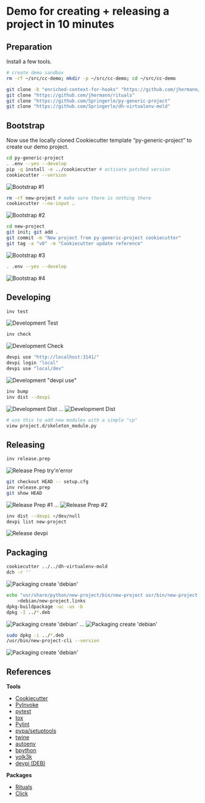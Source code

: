 # Demo for creating + releasing a project in 10 minutes

## Preparation

Install a few tools.

```sh
# create demo sandbox
rm -rf ~/src/cc-demo; mkdir -p ~/src/cc-demo; cd ~/src/cc-demo

git clone -b "enriched-context-for-hooks" "https://github.com/jhermann/cookiecutter.git"
git clone "https://github.com/jhermann/rituals"
git clone "https://github.com/Springerle/py-generic-project"
git clone "https://github.com/Springerle/dh-virtualenv-mold"
```


## Bootstrap
Now use the locally cloned Cookiecutter template “py-generic-project”
to create our demo project.

```sh
cd py-generic-project
. .env --yes --develop
pip -q install -e ../cookiecutter # activate patched version
cookiecutter --version
```

![Bootstrap #1](img/demo010.png)


```sh
rm -rf new-project # make sure there is nothing there
cookiecutter --no-input .
```

![Bootstrap #2](img/demo020.png)

```sh
cd new-project
git init; git add .
git commit -m "New project from py-generic-project cookiecutter"
git tag -a "v0" -m "Cookiecutter update reference"
```

![Bootstrap #3](img/demo030.png)

```sh
. .env --yes --develop
```

![Bootstrap #4](img/demo040.png)


## Developing

```sh
inv test
```

![Development Test](img/demo110.png)

```sh
inv check
```

![Development Check](img/demo120.png)

```sh
devpi use "http://localhost:3141/"
devpi login "local"
devpi use "local/dev"
```

![Development "devpi use"](img/demo130.png)


```sh
inv bump
inv dist --devpi
```

![Development Dist](img/demo140.png)
…
![Development Dist](img/demo141.png)


```sh
# use this to add new modules with a simple "cp"
view project.d/skeleton_module.py
```


## Releasing

```sh
inv release.prep
```

![Release Prep try'n'error](img/demo151.png)

```sh
git checkout HEAD -- setup.cfg
inv release.prep
git show HEAD
```

![Release Prep #1](img/demo152.png)
…
![Release Prep #2](img/demo153.png)


```sh
inv dist --devpi >/dev/null
devpi list new-project
```

![Release devpi](img/demo160.png)


## Packaging

```sh
cookiecutter ../../dh-virtualenv-mold
dch -r ''
```

![Packaging create 'debian'](img/demo210.png)


```sh
echo "usr/share/python/new-project/bin/new-project usr/bin/new-project-cli" \
    >debian/new-project.links
dpkg-buildpackage -uc -us -b
dpkg -I ../*.deb
```

![Packaging create 'debian'](img/demo220.png)
…
![Packaging create 'debian'](img/demo221.png)


```sh
sudo dpkg -i ../*.deb
/usr/bin/new-project-cli --version
```

![Packaging create 'debian'](img/demo230.png)


## References

**Tools**

* [Cookiecutter](http://cookiecutter.readthedocs.org/en/latest/)
* [PyInvoke](http://www.pyinvoke.org/)
* [pytest](http://pytest.org/latest/contents.html)
* [tox](https://tox.readthedocs.org/en/latest/)
* [Pylint](http://docs.pylint.org/)
* [pypa/setuptools](https://bitbucket.org/pypa/setuptools)
* [twine](https://github.com/pypa/twine#twine)
* [autoenv](https://github.com/kennethreitz/autoenv)
* [bpython](http://docs.bpython-interpreter.org/)
* [yolk3k](https://github.com/myint/yolk#yolk)
* [devpi (DEB)](https://github.com/jhermann/devpi-enterprisey/tree/master/debianized-devpi)

**Packages**

* [Rituals](https://jhermann.github.io/rituals)
* [Click](http://click.pocoo.org/)

